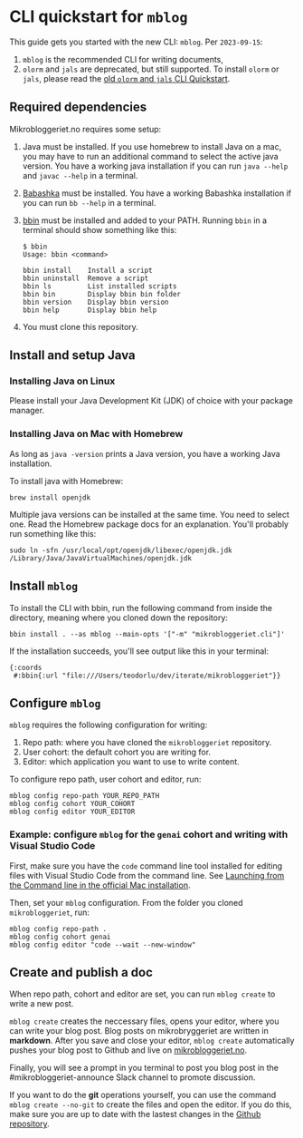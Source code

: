 # CLI quickstart for `mblog`

This guide gets you started with the new CLI: `mblog`.
Per `2023-09-15`:

1. `mblog` is the recommended CLI for writing documents,
2. `olorm` and `jals` are deprecated, but still supported.
   To install `olorm` or `jals`, please read the [old `olorm` and `jals` CLI Quickstart].

[old `olorm` and `jals` CLI Quickstart]: cli-quickstart.md

## Required dependencies

Mikrobloggeriet.no requires some setup:

1. Java must be installed.
   If you use homebrew to install Java on a mac, you may have to run an additional command to select the active java version.
   You have a working java installation if you can run `java --help` and `javac --help` in a terminal.

2. [Babashka] must be installed.
   You have a working Babashka installation if you can run `bb --help` in a terminal.

3. [bbin] must be installed and added to your PATH.
   Running `bbin` in a terminal should show something like this:

    ```shell
    $ bbin
    Usage: bbin <command>

    bbin install    Install a script
    bbin uninstall  Remove a script
    bbin ls         List installed scripts
    bbin bin        Display bbin bin folder
    bbin version    Display bbin version
    bbin help       Display bbin help
    ```

4. You must clone this repository.

[Babashka]: https://babashka.org/
[bbin]: https://github.com/babashka/bbin

## Install and setup Java

### Installing Java on Linux

Please install your Java Development Kit (JDK) of choice with your package manager.

### Installing Java on Mac with Homebrew

As long as `java -version` prints a Java version, you have a working Java installation.

To install java with Homebrew:

```shell
brew install openjdk
```

Multiple java versions can be installed at the same time.
You need to select one.
Read the Homebrew package docs for an explanation.
You'll probably run something like this:

```shell
sudo ln -sfn /usr/local/opt/openjdk/libexec/openjdk.jdk /Library/Java/JavaVirtualMachines/openjdk.jdk
```

## Install `mblog`

To install the CLI with bbin, run the following command from inside the directory, meaning where you cloned down the repository:

```shell
bbin install . --as mblog --main-opts '["-m" "mikrobloggeriet.cli"]'
```

If the installation succeeds, you'll see output like this in your terminal:

```
{:coords
 #:bbin{:url "file:///Users/teodorlu/dev/iterate/mikrobloggeriet"}}
```

## Configure `mblog`

`mblog` requires the following configuration for writing:

1. Repo path: where you have cloned the `mikrobloggeriet` repository.
2. User cohort: the default cohort you are writing for.
3. Editor: which application you want to use to write content.

To configure repo path, user cohort and editor, run:

    mblog config repo-path YOUR_REPO_PATH
    mblog config cohort YOUR_COHORT
    mblog config editor YOUR_EDITOR

### Example: configure `mblog` for the `genai` cohort and writing with Visual Studio Code

First, make sure you have the `code` command line tool installed for editing files with Visual Studio Code from the command line.
See [Launching from the Command line in the official Mac installation][code-docs-setup-mac].

[code-docs-setup-mac]: https://code.visualstudio.com/docs/setup/mac

Then, set your `mblog` configuration.
From the folder you cloned `mikrobloggeriet`, run:

    mblog config repo-path .
    mblog config cohort genai
    mblog config editor "code --wait --new-window"

## Create and publish a doc
When repo path, cohort and editor are set, you can run `mblog create` to write a new post.

`mblog create` creates the neccessary files, opens your editor, where you can write your blog post. 
Blog posts on mikrobryggeriet are written in __markdown__. After you save and close your editor, `mblog create` automatically pushes your blog post to Github and live on [mikrobloggeriet.no].

Finally, you will see a prompt in you terminal to post you blog post in the #mikrobloggeriet-announce Slack channel to promote discussion.

If you want to do the __git__ operations yourself, you can use the command `mblog create --no-git` to create the files and open the editor. If you do this, make sure you are up to date with the lastest changes in the [Github repository].

[mikrobloggeriet.no]: https://mikrobloggeriet.no
[Github repository]: https://github.com/iterate/mikrobloggeriet/
